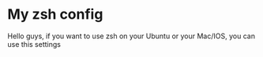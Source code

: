 # My zsh config

Hello guys, if you want to use zsh on your Ubuntu or your Mac/IOS, you can use this settings

